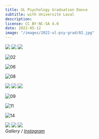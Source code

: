 ```yaml
---
title: UL Psychology Graduation Dance
subtitle: with Université Laval
description:
license: CC BY-NC-SA 4.0
date: 2022-05-12
image: "/images/2022-ul-psy-grad/02.jpg"
---
```


<div class="gallery-box">
  <div class="gallery">
    <img src="/images/2022-ul-psy-grad/01.jpg" loading="lazy">
    <img src="/images/2022-ul-psy-grad/03.jpg" loading="lazy">
	<img src="/images/2022-ul-psy-grad/04.jpg" loading="lazy">
  </div>
</div>

![02]({{site.baseurl}}/images/2022-ul-psy-grad/02.jpg)

![06]({{site.baseurl}}/images/2022-ul-psy-grad/06.jpg)

![08]({{site.baseurl}}/images/2022-ul-psy-grad/08.jpg)

<div class="gallery-box">
  <div class="gallery">
    <img src="/images/2022-ul-psy-grad/05.jpg" loading="lazy">
    <img src="/images/2022-ul-psy-grad/07.jpg" loading="lazy">
    <img src="/images/2022-ul-psy-grad/10.jpg" loading="lazy">
  </div>
</div>

![09]({{site.baseurl}}/images/2022-ul-psy-grad/09.jpg)

![11]({{site.baseurl}}/images/2022-ul-psy-grad/11.jpg)

![14]({{site.baseurl}}/images/2022-ul-psy-grad/14.jpg)

<div class="gallery-box">
  <div class="gallery">
    <img src="/images/2022-ul-psy-grad/12.jpg" loading="lazy">
    <img src="/images/2022-ul-psy-grad/13.jpg" loading="lazy">
    <img src="/images/2022-ul-psy-grad/15.jpg" loading="lazy">
  </div>
  <em>Gallery / <a href="https://instagram.com/etienne.collin/" target="_blank">Instagram</a></em>
</div>
